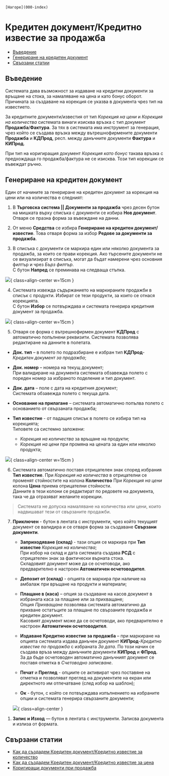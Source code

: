 ```{only} html
[Нагоре](000-index)
```

# **Кредитен документ/Кредитно известие за продажба**

- [Въведение](#въведение)  
- [Генериране на кредитен документ](#генериране-на-кредитен-документ)  
- [Свързани статии](#свързани-статии)

## **Въведение**

Системата дава възможност за издаване на кредитни документи за връщане на стока, за намаляване на цена и като бонус оборот. Причината за създаване на корекция се указва в документа чрез тип на известието.  

За кредитните документи/известия от тип *Корекция на цени* и *Корекция на количества* системата винаги изисква връзка с тип документ **Продажба**/**Фактура**. За тях в системата има инструмент за генерация, чрез който се създава връзка между вътрешнофирмените документи **Продажба** и **КДПрод**, респ. между данъчните документи **Фактура** и **КИПрод**.  

При тип на коригиращия документ *Корекция като бонус* такава връзка с предхождаща го продажба/фактура не се изисква. Този тип корекции се въвеждат ръчно.  

## **Генериране на кредитен документ**

Един от начините за генериране на кредитен документ за корекция на цени или на количества е следният:

1) В **Търговска система || Документи за продажба** чрез десен бутон на мишката върху списъка с документи се избира **Нов документ**. Отваря се празна форма за въвеждане на данни.  

2) От меню **Средства** се избира **Генериране на кредитен документ/известие**. Това отваря форма за избор **Редове за документи за продажба**.  

3) В списъка с документи се маркира един или няколко документа за продажба, за които се прави корекция. Ако търсените документи не се визуализират в списъка, могат да бъдат намерени чрез основния филтър и чрез *Бърз филтър*.     
С бутон **Напред** се преминава на следваща стъпка.  

![](907-credit-note1.png){ class=align-center w=15cm }

4) Системата извежда съдържанието на маркираните продажби в списък с продукти. Избират се тези продукти, за които се отнася корекцията.  
С бутон **Избор** се потвърждава и системата генерира кредитния документ за продажба.

![](907-credit-note2.png){ class=align-center w=15cm }

5) Отваря се форма с вътрешнофирмен документ **КДПрод** с автоматично попълнени реквизити. Системата позволява редактиране на данните в полетата.   

- **Док. тип** – в полето по подразбиране е избран тип **КДПрод**-*Кредитен документ за продажба*;  

- **Док. номер** – номера на текущ документ;  
При валидиране на документа системата обзавежда полето с пореден номер за избраното поделение и тип документ.  

- **Док. дата** – поле с дата на кредитния документ;  
Системата обзавежда полето с текуща дата.  

- **Основание на прилагане** – системата автоматично попълва полето с основанието от свързаната продажба;  

- **Тип известие** - от падащия списък в полето се избира тип на корекцията;  
Типовете са системно заложени:  
    - *Корекция на количества* за връщане на продукти;  
    - *Корекция на цени* при промяна на цената за един или няколко продукта;    

![](907-credit-note3.png){ class=align-center w=15cm }

6) Системата автоматично поставя отрицателен знак според избрания **Тип известие**. При *Корекция на количества* в отрицателни се променят стойностите на колона **Количество** При *Корекция на цени* колона **Цена** приема отрицателни стойности.  
Данните в тези колони се редактират по редовете на документа, така че да отразяват желаните корекции.  

> Системата не допуска намаляване на количества или цени, които надвишават тези от свързаните продажби.  

7) **Приключен** - бутон в лентата с инструменти, чрез който текущият документ се валидира и се отваря форма за създаване **Свързани документи**.    

    - **Заприходяване (склад)** - тази опция се маркира при **Тип известие** *Корекция на количества*;  
    При избор на склад и дата системата създава **РСД** с отрицателен знак за фактически върната стока.  
    Складовият документ може да се осчетоводи, ако предварително е настроен **Автоматичен осчетоводител**.  

    - **Депозит от (склад)** - опцията се маркира при наличие на амбалаж при връщане на продукти и материали;  

    - **Плащане в (каса)** – опция за създаване на касов документ  в избраната каса за плащане или за прихващане;  
    Опция *Прихващане* позволява системата автоматично да прихване остатъците за плащане по свързаните продажба и кредитен документ.  
    Касовият документ може да се осчетоводи, ако предварително е настроен **Автоматичен осчетоводител**.  

    - **Издаване Кредитно известие за продажба** – при маркиране на опцията системата издава данъчен документ **КИПрод**-*Кредитно известие по продажба* с избраната *За дата*. По този начин се създава връза между данъчните документи **КИПрод** и **ФПрод**.     
    За да бъде осчетоводен автоматично данъчният документ се поставя отметка в *Счетоводно записване*.   

    - **Печат** и **Преглед** - опциите се активират чрез поставяне на отметка и позволяват преглед на документите на екран или директното им отпечатване (след избор на шаблон);  

    -  **Ок** - бутон, с който се потвърждава изпълнението на избраните опции и системата генерира свързаните документи;    

    ![](907-credit-note4.png){ class=align-center }

1. **Запис и Изход** — бутон в лентата с инструменти. Записва документа и излиза от формата.  
 
## **Свързани статии**

- [Как да създадем Кредитен документ/Кредитно известие за количество](https://www.unicontsoft.com/cms/node/48)  
- [Как да създадем Кредитен документ/Кредитно известие за цена](https://www.unicontsoft.com/cms/node/28)  
- [Коригиращи документи при продажба](../../../005-how-to/002-correction-doc.md)